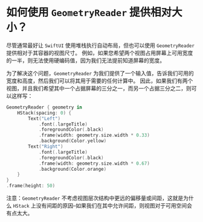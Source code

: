 如何使用 `GeometryReader` 提供相对大小？
===

尽管通常最好让 `SwiftUI` 使用堆栈执行自动布局，但也可以使用 `GeometryReader` 提供相对于其容器的视图尺寸。 例如，如果您希望两个视图占用屏幕上可用宽度的一半，则无法使用硬编码值，因为我们无法提前知道屏幕的宽度。

为了解决这个问题，`GeometryReader` 为我们提供了一个输入值，告诉我们可用的宽度和高度，然后我们可以将其用于需要的任何计算中。 因此，如果我们有两个视图，并且我们希望其中一个占据屏幕的三分之一，而另一个占据三分之二，则可以这样写：

```swift
GeometryReader { geometry in
    HStack(spacing: 0) {
        Text("Left")
            .font(.largeTitle)
            .foregroundColor(.black)
            .frame(width: geometry.size.width * 0.33)
            .background(Color.yellow)
        Text("Right")
            .font(.largeTitle)
            .foregroundColor(.black)
            .frame(width: geometry.size.width * 0.67)
            .background(Color.orange)
    }
}
.frame(height: 50)
```

注意：`GeometryReader` 不考虑视图层次结构中更远的偏移量或间距，这就是为什么 `HStack` 上没有间距的原因–如果我们在其中允许间距，则视图对于可用空间会有点太大。
